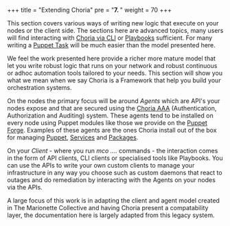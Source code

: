 +++
title = "Extending Choria"
pre = "<b>7. </b>"
weight = 70
+++

This section covers various ways of writing new logic that execute on your nodes or the client side. The sections here are advanced topics, many users will find interacting with [Choria via CLI](/docs/concepts/cli/) or [Playbooks](/docs/playbooks) sufficient. For many writing a [Puppet Task](/docs/tasks) will be much easier than the model presented here.

We feel the work presented here provide a richer more mature model that let you write robust logic that runs on your network and robust continuous or adhoc automation tools tailored to your needs.  This section will show you what we mean when we say Choria is a Framework that help you build your orchestration systems.

On the nodes the primary focus will be around _Agents_ which are API's your nodes expose and that are secured using the [Choria AAA](/docs/configuration/aaa/) (Authentication, Authorization and Auditing) system.  These agents tend to be installed on every node using Puppet modules like those we provide on the [Puppet Forge](https://forge.puppet.com/choria).  Examples of these agents are the ones Choria install out of the box for managing [Puppet](https://forge.puppet.com/choria/mcollective_agent_puppet), [Services](https://forge.puppet.com/choria/mcollective_agent_service) and [Packages](https://forge.puppet.com/choria/mcollective_agent_package).

On your _Client_ - where you run _mco ...._ commands - the interaction comes in the form of API clients, CLI clients or specialised tools like Playbooks.  You can use the APIs to write your own custom clients to manage your infrastructure in any way you choose such as custom daemons that react to outages and do remediation by interacting with the Agents on your nodes via the APIs.

A large focus of this work is in adapting the client and agent model created in The Marionette Collective and having Choria present a compatability layer, the documentation here is largely adapted from this legacy system.
